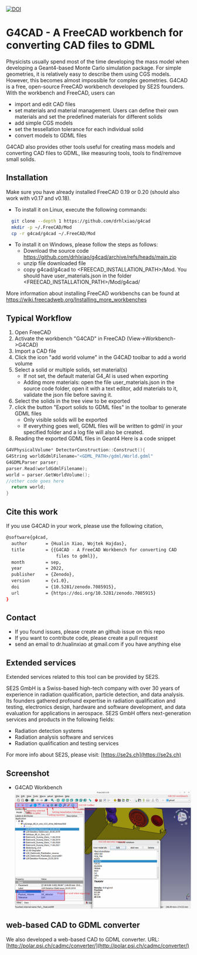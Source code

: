 [![DOI](https://zenodo.org/badge/DOI/10.5281/zenodo.7085915.svg)](https://doi.org/10.5281/zenodo.7085915)
# G4CAD   - A FreeCAD workbench for converting CAD files to GDML 

Physicists usually spend most of the time developing the mass model when developing a Geant4-based Monte Carlo simulation package. For simple geometries, it is relatively easy to describe them using CGS models. However, this becomes almost impossible for complex geometries. G4CAD is a free, open-source FreeCAD workbench developed by SE2S founders.  With the workbench and FreeCAD, users can 

* import and edit CAD files
* set materials and material management. Users can define their own materials and set the predefined materials for different solids
* add simple CGS models 
* set the tessellation tolerance for each individual solid
* convert models to GDML files

G4CAD also provides other tools useful for creating mass models and converting CAD files to GDML, like measuring tools, tools to find/remove small solids. 


## Installation
Make sure you have already installed FreeCAD 0.19 or 0.20 (should also work with v0.17 and v0.18).
* To install it on Linux, execute the following commands:

 ```sh
   git clone --depth 1 https://github.com/drhlxiao/g4cad
   mkdir -p ~/.FreeCAD/Mod
   cp -r g4cad/g4cad ~/.FreeCAD/Mod
 ```
 * To install it on Windows, please follow the steps as follows:
   *  Download the source code https://github.com/drhlxiao/g4cad/archive/refs/heads/main.zip
   *  unzip file downloaded file
   *  copy g4cad/g4cad  to   <FREECAD_INSTALLATION_PATH>/Mod. 
     You should have user_materials.json in the folder <FREECAD_INSTALLATION_PATH>/Mod/g4cad/ 

More information about installing  FreeCAD workbenchs can be found at  https://wiki.freecadweb.org/Installing_more_workbenches

## Typical Workflow
<ol>
<li> Open FreeCAD </li>
 <li> Activate the workbench "G4CAD" in FreeCAD (View->Workbench->G4CAD)</li>
 <li> Import a CAD file </li>
 <li> Click the icon "add world volume" in the G4CAD toolbar to add a world volume </li>
 <li> Select a solid or multiple solids, set  material(s) 
	<ul><li> If not set, the default material G4_Al is used when exporting </li>
	<li> Adding more materials: open the file user_materials.json in the source code folder, open it with a text editor,  add materials to it, validate the json file before saving it. </li>
  </ul>
<li> Select the solids in the tree view to be exported</li>
<li> click the button "Export solids to GDML files" in the toolbar to generate GDML files
	<ul>
  <li>Only visible solids will be exported</li>
  <li> 
 If everything goes well, GDML files will be written to gdml/ in your specified folder and a log file will also be created.  
  </li></ul>
 </li>
<li> Reading the exported GDML files in Geant4
Here is a code snippet 
 </li>
 </ol>

```cpp 
G4VPhysicalVolume* DetectorConstruction::Construct(){
G4String worldGdmlFilename="<GDML_PATH>/gdml/World.gdml"
G4GDMLParser parser;
parser.Read(worldGdmlFilename);
world = parser.GetWorldVolume();     
//other code goes here
  return world;
}
 ```



## Cite this work
If you use G4CAD in your work, please use the following citation,
```sh
@software{g4cad,
  author       = {Hualin Xiao, Wojtek Hajdas},
  title        = {{G4CAD - A FreeCAD Workbench for converting CAD 
                   files to gdml}},
  month        = sep,
  year         = 2022,
  publisher    = {Zenodo},
  version      = {v1.0},
  doi          = {10.5281/zenodo.7085915},
  url          = {https://doi.org/10.5281/zenodo.7085915}
}
```
## Contact
* If you found issues, please create an github issue on this repo
* If you want to contribute code, please create a pull request 
*  send an email to  dr.hualinxiao at gmail.com if you have anything else

## Extended services
Extended services related to this tool can be provided by SE2S.

SE2S GmbH is a Swiss-based high-tech company with over 30 years of experience in radiation qualification, particle detection, and data analysis. Its founders gathered profound expertise in radiation qualification and testing, electronics design, hardware and software development, and data evaluation for applications in aerospace.  SE2S GmbH offers next-generation services and products in the following fields:
* Radiation detection systems
* Radiation analysis software and services
* Radiation qualification and testing services

For more info about SE2S, please visit:  [https://se2s.ch](https://se2s.ch)

 ## Screenshot
 * G4CAD Workbench
![g4cad workbench](./screenshots/g4cad.png)


## web-based CAD to GDML converter
We also developed a web-based CAD to GDML converter. URL: [http://polar.psi.ch/cadmc/converter/](http://polar.psi.ch/cadmc/converter/)
